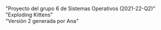 "Proyecto del grupo 6 de Sistemas Operativos (2021-22-Q2)"  
"Exploding Kittens"  
"Versión 2 generada por Ana"